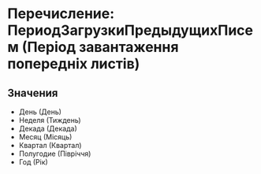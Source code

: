 ﻿# Перечисление: ПериодЗагрузкиПредыдущихПисем (Період завантаження попередніх листів)

## Значения

- День (День)
- Неделя (Тиждень)
- Декада (Декада)
- Месяц (Місяць)
- Квартал (Квартал)
- Полугодие (Півріччя)
- Год (Рік)

